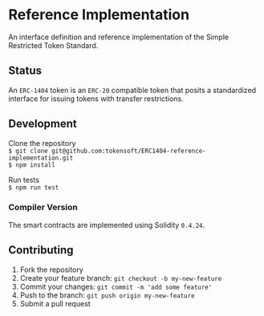 # Reference Implementation
An interface definition and reference implementation of the Simple Restricted Token Standard.

## Status
An `ERC-1404` token is an `ERC-20` compatible token that posits a standardized interface for issuing tokens with transfer restrictions.

## Development
Clone the repository  
`$ git clone git@github.com:tokensoft/ERC1404-reference-implementation.git`  
`$ npm install`

Run tests  
`$ npm run test`

### Compiler Version
The smart contracts are implemented using Solidity `0.4.24`.

## Contributing
1. Fork the repository
2. Create your feature branch: `git checkout -b my-new-feature`
3. Commit your changes: `git commit -m 'add some feature'`
4. Push to the branch: `git push origin my-new-feature`
5. Submit a pull request
